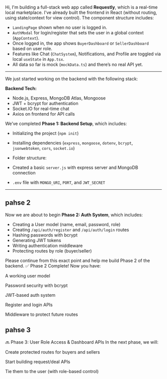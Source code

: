 Hi, I'm building a full-stack web app called **Requestly**, which is a real-time local marketplace. I've already built the frontend in React (without routing, using state/context for view control). The component structure includes:

- `LandingPage` shown when no user is logged in.
- `AuthModal` for login/register that sets the user in a global context (`AppContext`).
- Once logged in, the app shows `BuyerDashboard` or `SellerDashboard` based on user role.
- Features like Chat (`ChatSystem`), Notifications, and Profile are toggled via local `useState` in `App.tsx`.
- All data so far is mock (`mockData.ts`) and there’s no real API yet.

---

We just started working on the backend with the following stack:

**Backend Tech:**
- Node.js, Express, MongoDB Atlas, Mongoose
- JWT + bcrypt for authentication
- Socket.IO for real-time chat
- Axios on frontend for API calls

We’ve completed **Phase 1: Backend Setup**, which includes:
- Initializing the project (`npm init`)
- Installing dependencies (`express`, `mongoose`, `dotenv`, `bcrypt`, `jsonwebtoken`, `cors`, `socket.io`)
- Folder structure:


- Created a basic `server.js` with express server and MongoDB connection
- `.env` file with `MONGO_URI`, `PORT`, and `JWT_SECRET`

---
## pahse 2 
Now we are about to begin **Phase 2: Auth System**, which includes:
- Creating a User model (name, email, password, role)
- Creating `/api/auth/register` and `/api/auth/login` routes
- Hashing passwords with bcrypt
- Generating JWT tokens
- Writing authentication middleware
- Protecting routes by role (buyer/seller)

Please continue from this exact point and help me build Phase 2 of the backend.
 ✅ Phase 2 Complete!
Now you have:

A working user model

Password security with bcrypt

JWT-based auth system

Register and login APIs

Middleware to protect future routes

## pahse 3  

🔜 Phase 3: User Role Access & Dashboard APIs
In the next phase, we will:

Create protected routes for buyers and sellers

Start building request/deal APIs

Tie them to the user (with role-based control) 